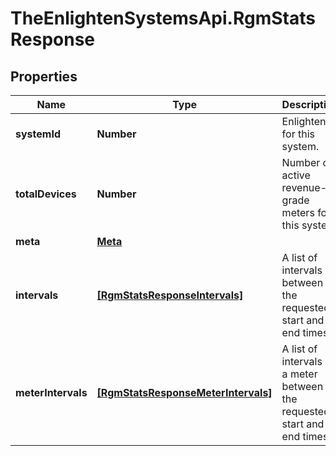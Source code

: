 # TheEnlightenSystemsApi.RgmStatsResponse

## Properties

Name | Type | Description | Notes
------------ | ------------- | ------------- | -------------
**systemId** | **Number** | Enlighten ID for this system. | 
**totalDevices** | **Number** | Number of active revenue-grade meters for this system. | 
**meta** | [**Meta**](Meta.md) |  | 
**intervals** | [**[RgmStatsResponseIntervals]**](RgmStatsResponseIntervals.md) | A list of intervals between the requested start and end times. | 
**meterIntervals** | [**[RgmStatsResponseMeterIntervals]**](RgmStatsResponseMeterIntervals.md) | A list of intervals of a meter between the requested start and end times. | 


